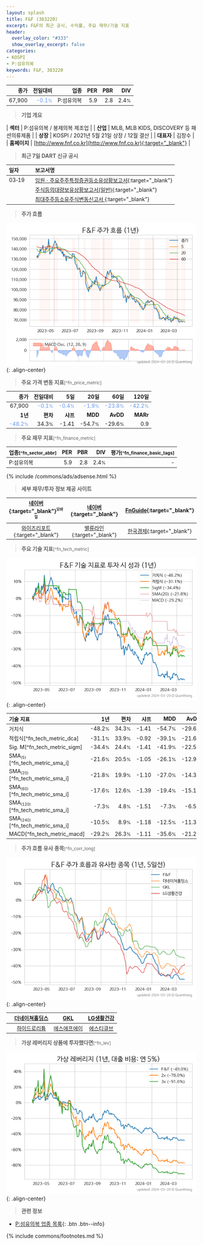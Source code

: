 ```yaml
---
layout: splash
title: F&F (383220)
excerpt: F&F의 최근 공시, 수익률, 주요 재무/기술 지표
header:
  overlay_color: "#333"
  show_overlay_excerpt: false
categories:
- KOSPI
- P:섬유의복
keywords: F&F, 383220
---
```


| **종가** | **전일대비** | **업종** | **PER** | **PBR** | **DIV** |
| -------: | -----------: | -------: | ------: | ------: | ------: |
| 67,900 | <span style="color: cornflowerblue">-0.1<small>%</small></span> | P:섬유의복 | 5.9 | 2.8 | 2.4<small>%</small> |

<!-- more -->


> **기업 개요**<a id="company"></a>

| <span style="white-space:nowrap;">**섹터**</span> | P:섬유의복 / 봉제의복 제조업 |
| <span style="white-space:nowrap;">**산업**</span> | MLB, MLB KIDS, DISCOVERY 등 패션의류제품 |
| <span style="white-space:nowrap;">**상장**</span> | KOSPI / 2021년 5월 21일 상장 / 12월 결산 |
| <span style="white-space:nowrap;">**대표자**</span> | 김창수 |
| <span style="white-space:nowrap;">**홈페이지**</span> | [http://www.fnf.co.kr](http://www.fnf.co.kr){:target="_blank"} |


> **최근 7일 DART 신규 공시**<a id="dart"></a>

| **일자** |      | **보고서명** |
| :------- | :--- | :----------- |
| 03&#x2011;19 | | [임원ㆍ주요주주특정증권등소유상황보고서](https://dart.fss.or.kr/dsaf001/main.do?rcpNo=20240319000544){:target="_blank"} |
|  | | [주식등의대량보유상황보고서(일반)](https://dart.fss.or.kr/dsaf001/main.do?rcpNo=20240319000539){:target="_blank"} |
|  | | [최대주주등소유주식변동신고서              ](https://dart.fss.or.kr/dsaf001/main.do?rcpNo=20240319800651){:target="_blank"} |


> **주가 흐름**<a id="price"></a>

![383220](/stock/images/383220.png){: .align-center}


> **주요 가격 변동 지표**<small>[^fn_price_metric]</small>

| **종가** | **전일대비** | **5일** | **20일** | **60일** | **120일** |
| -------: | -----------: | ------: | -------: | -------: | --------: |
| 67,900 | <span style="color: cornflowerblue">-0.1<small>%</small></span> | <span style="color: cornflowerblue">-0.4<small>%</small></span> | <span style="color: cornflowerblue">-1.9<small>%</small></span> | <span style="color: cornflowerblue">-23.8<small>%</small></span> | <span style="color: cornflowerblue">-42.2<small>%</small></span> |
| **1년** | **편차** | **샤프** | **MDD** | **AvDD** | **MARr** |
| <span style="color: cornflowerblue">-48.2<small>%</small></span> | 34.3<small>%</small> | -1.41 | -54.7<small>%</small> | -29.6<small>%</small> | 0.9 |


> **주요 재무 지표**<small>[^fn_finance_metric]</small>

| **업종**<small>[^fn_sector_abbr]</small> | **PER** | **PBR** | **DIV** | **평가**<small>[^fn_finance_basic_tags]</small> |
| :--------------------------------------- | ------: | ------: | ------: | ----------------------------------------------: |
| P:섬유의복 | 5.9 | 2.8 | 2.4<small>%</small> | - |



{% include /commons/ads/adsense.html %}

> **세부 재무/투자 정보 제공 사이트**

| [네이버](https://m.stock.naver.com/domestic/stock/383220/finance/summary){:target="_blank"}<sup><small>모바일</small></sup> | [네이버](https://finance.naver.com/item/coinfo.naver?code=383220){:target="_blank"} | [FnGuide](https://comp.fnguide.com/SVO2/ASP/SVD_Invest.asp?gicode=A383220&MenuYn=Y){:target="_blank"} |
| :---: | :---: | :---: |
| [와이즈리포트](https://comp.wisereport.co.kr/company/c1040001.aspx?cmp_cd=383220){:target="_blank"} | [밸류라인](https://www.valueline.co.kr/finance/summary/383220){:target="_blank"} | [한국경제](https://markets.hankyung.com/stock/383220/financial-summary){:target="_blank"} |


> **주요 기술 지표**<small>[^fn_tech_metric]</small>


![383220](/stock/images/383220_tech.png){: .align-center}

| **기술 지표** | **1년** | **편차** | **샤프** | **MDD** | **AvDD** |
| :------------ | ------: | -----------: | -------: | ------: | -------: |
| 거치식 | -48.2<small>%</small> | 34.3<small>%</small> | -1.41 | -54.7<small>%</small> | -29.6<small>%</small> |
| 적립식[^fn_tech_metric_dca] | -31.1<small>%</small> | 33.9<small>%</small> | -0.92 | -39.1<small>%</small> | -21.6<small>%</small> |
| Sig. M[^fn_tech_metric_sigm] | -34.4<small>%</small> | 24.4<small>%</small> | -1.41 | -41.9<small>%</small> | -22.5<small>%</small> |
| SMA<small><sub>(5)</sub></small>[^fn_tech_metric_sma_i] | -21.6<small>%</small> | 20.5<small>%</small> | -1.05 | -26.1<small>%</small> | -12.9<small>%</small> |
| SMA<small><sub>(20)</sub></small>[^fn_tech_metric_sma_i] | -21.8<small>%</small> | 19.9<small>%</small> | -1.10 | -27.0<small>%</small> | -14.3<small>%</small> |
| SMA<small><sub>(60)</sub></small>[^fn_tech_metric_sma_i] | -17.6<small>%</small> | 12.6<small>%</small> | -1.39 | -19.4<small>%</small> | -15.1<small>%</small> |
| SMA<small><sub>(120)</sub></small>[^fn_tech_metric_sma_i] | -7.3<small>%</small> | 4.8<small>%</small> | -1.51 | -7.3<small>%</small> | -6.5<small>%</small> |
| SMA<small><sub>(240)</sub></small>[^fn_tech_metric_sma_i] | -10.5<small>%</small> | 8.9<small>%</small> | -1.18 | -12.5<small>%</small> | -11.3<small>%</small> |
| MACD[^fn_tech_metric_macd] | -29.2<small>%</small> | 26.3<small>%</small> | -1.11 | -35.6<small>%</small> | -21.2<small>%</small> |


> **주가 흐름 유사 종목**<a id="corr"></a><small>[^fn_corr_long]</small>

![383220](/stock/images/383220_corr.png){: .align-center}

|       | [더네이쳐홀딩스](/298540/) | [GKL](/114090/) | [LG생활건강](/051900/) |
| :---: | :------------------------------------: | :------------------------------------: | :------------------------------------: |
|       | [하이드로리튬](/101670/) | [에스에프에이](/056190/) | [에스티큐브](/052020/) |


> **가상 레버리지 상품에 투자했다면**<a id="2x"></a><small>[^fn_lev]</small>

![383220](/stock/images/383220_2x.png){: .align-center}


> **관련 정보**

- [P:섬유의복 업종 목록](/stats/sector/kospi_업종_섬유의복_종목/){: .btn .btn--info}

{% include commons/footnotes.md %}